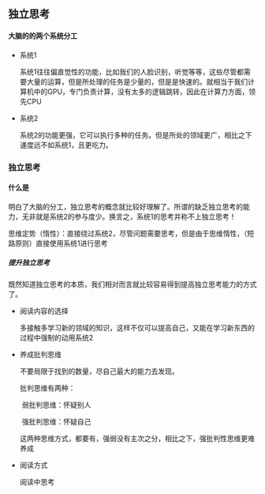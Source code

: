 ## 独立思考

#### 大脑的的两个系统分工

- 系统1

  ​	系统1往往偏直觉性的功能，比如我们的人脸识别，听觉等等，这些尽管都需要大量的运算，但是所处理的任务是少量的，但是是快速的。就相当于我们计算机中的GPU，专门负责计算，没有太多的逻辑跳转，因此在计算力方面，领先CPU

- 系统2

   	系统2的功能更强，它可以执行多种的任务。但是所处的领域更广，相比之下速度远不如系统1，且更吃力。

### 独立思考

#### 什么是

明白了大脑的分工，独立思考的概念就比较好理解了。所谓的缺乏独立思考的能力，无非就是系统2的参与度少。换言之，系统1的思考并称不上独立思考！

思维定势（惰性）：直接绕过系统2，尽管问题需要思考，但是由于思维惰性，（短路原则）直接使用系统1进行思考

##### 提升独立思考

既然知道独立思考的本质，我们相对而言就比较容易得到提高独立思考能力的方式了。

- 阅读内容的选择

  多接触多学习新的领域的知识，这样不仅可以提高自己，又能在学习新东西的过程中强制的动用系统2

- 养成批判思维

  不要局限于找到的数量，尽自己最大的能力去发现。

  批判思维有两种：

  ​		弱批判思维：怀疑别人

  ​		强批判思维：怀疑自己

  这两种思维方式，都要有，强弱没有主次之分，相比之下，强批判性思维更难养成

- 阅读方式

  阅读中思考

  